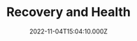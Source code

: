 ---
title: Recovery and Health
date: 2022-11-04T15:04:10.000Z
description: Articles on injury recovery & health
display: true;
---